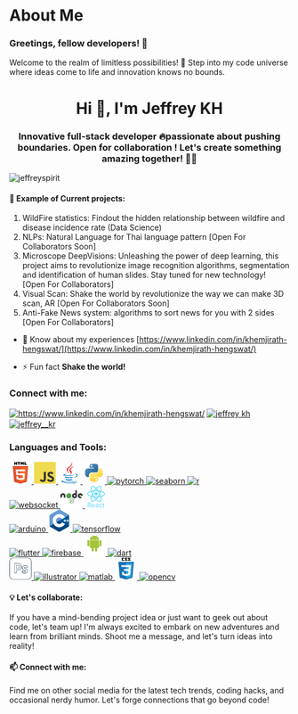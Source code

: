 # About Me

### Greetings, fellow developers! 👋

Welcome to the realm of limitless possibilities! 🚀 Step into my code universe where ideas come to life and innovation knows no bounds.

<h1 align="center">Hi 👋, I'm Jeffrey KH</h1>
<h3 align="center">Innovative full-stack developer 🔥passionate about pushing boundaries. Open for collaboration ! Let's create something amazing together! ✌🏻</h3>

<p align="left"> <img src="https://komarev.com/ghpvc/?username=jeffreyspirit&label=Profile%20views&color=0e75b6&style=flat" alt="jeffreyspirit" /> </p>

#### 🔭 Example of Current projects:
1. WildFire statistics: Findout the hidden relationship between wildfire and disease incidence rate (Data Science)
2. NLPs: Natural Language for Thai language pattern [Open For Collaborators Soon]
3. Microscope DeepVisions: Unleashing the power of deep learning, this project aims to revolutionize image recognition algorithms, segmentation and identification of human slides. Stay tuned for new technology! [Open For Collaborators]
4. Visual Scan: Shake the world by revolutionize the way we can make 3D scan, AR [Open For Collaborators Soon]
5. Anti-Fake News system: algorithms to sort news for you with 2 sides [Open For Collaborators]

- 📄 Know about my experiences [https://www.linkedin.com/in/khemjirath-hengswat/](https://www.linkedin.com/in/khemjirath-hengswat/)

- ⚡ Fun fact **Shake the world!**

<h3 align="left">Connect with me:</h3>
<p align="left">
<a href="https://linkedin.com/in/https://www.linkedin.com/in/khemjirath-hengswat/" target="blank"><img align="center" src="https://raw.githubusercontent.com/rahuldkjain/github-profile-readme-generator/master/src/images/icons/Social/linked-in-alt.svg" alt="https://www.linkedin.com/in/khemjirath-hengswat/" height="30" width="40" /></a>
<a href="https://fb.com/jeffrey kh" target="blank"><img align="center" src="https://raw.githubusercontent.com/rahuldkjain/github-profile-readme-generator/master/src/images/icons/Social/facebook.svg" alt="jeffrey kh" height="30" width="40" /></a>
<a href="https://instagram.com/jeffrey__kr" target="blank"><img align="center" src="https://raw.githubusercontent.com/rahuldkjain/github-profile-readme-generator/master/src/images/icons/Social/instagram.svg" alt="jeffrey__kr" height="30" width="40" /></a>
</p>

<h3 align="left">Languages and Tools:</h3>
<div style="text-align: left;">
  <a href="https://www.w3.org/html/" target="_blank" rel="noreferrer">
    <img src="https://raw.githubusercontent.com/devicons/devicon/master/icons/html5/html5-original-wordmark.svg" alt="html5" width="40" height="40"/>
  </a>
  <a href="https://developer.mozilla.org/en-US/docs/Web/JavaScript" target="_blank" rel="noreferrer">
    <img src="https://raw.githubusercontent.com/devicons/devicon/master/icons/javascript/javascript-original.svg" alt="javascript" width="40" height="40"/>
  </a>
  <a href="https://www.java.com" target="_blank" rel="noreferrer">
    <img src="https://raw.githubusercontent.com/devicons/devicon/master/icons/java/java-original.svg" alt="java" width="40" height="40"/>
  </a>
  <a href="https://www.python.org" target="_blank" rel="noreferrer">
    <img src="https://raw.githubusercontent.com/devicons/devicon/master/icons/python/python-original.svg" alt="python" width="40" height="40"/>
  </a>
  <a href="https://pytorch.org/" target="_blank" rel="noreferrer">
    <img src="https://www.vectorlogo.zone/logos/pytorch/pytorch-icon.svg" alt="pytorch" width="40" height="40"/>
  </a>
  <a href="https://seaborn.pydata.org/" target="_blank" rel="noreferrer">
    <img src="https://seaborn.pydata.org/_images/logo-mark-lightbg.svg" alt="seaborn" width="40" height="40"/>
  </a>
  <a href="https://www.r-project.org/" target="_blank" rel="noreferrer">
    <img src="https://www.r-project.org/logo/Rlogo.svg" alt="r" width="40" height="40"/>
  </a>
  <br/>
  <a href="https://developer.mozilla.org/en-US/docs/Web/API/WebSockets_API" target="_blank" rel="noreferrer">
    <img src="https://www.vectorlogo.zone/logos/websocket/websocket-icon.svg" alt="websocket" width="40" height="40"/>
  </a>
  <a href="https://nodejs.org" target="_blank" rel="noreferrer">
    <img src="https://raw.githubusercontent.com/devicons/devicon/master/icons/nodejs/nodejs-original-wordmark.svg" alt="nodejs" width="40" height="40"/>
  </a>
  <a href="https://reactjs.org/" target="_blank" rel="noreferrer">
    <img src="https://raw.githubusercontent.com/devicons/devicon/master/icons/react/react-original-wordmark.svg" alt="react" width="40" height="40"/>
  </a>
  <br/>
  <a href="https://www.arduino.cc/" target="_blank" rel="noreferrer">
    <img src="https://cdn.worldvectorlogo.com/logos/arduino-1.svg" alt="arduino" width="40" height="40"/>
  </a>
  <a href="https://www.w3schools.com/cpp/" target="_blank" rel="noreferrer">
    <img src="https://raw.githubusercontent.com/devicons/devicon/master/icons/cplusplus/cplusplus-original.svg" alt="cplusplus" width="40" height="40"/>
  </a>
  <a href="https://www.tensorflow.org" target="_blank" rel="noreferrer">
    <img src="https://www.vectorlogo.zone/logos/tensorflow/tensorflow-icon.svg" alt="tensorflow" width="40" height="40"/>
  </a>
  <br/>
  <a href="https://flutter.dev" target="_blank" rel="noreferrer">
    <img src="https://www.vectorlogo.zone/logos/flutterio/flutterio-icon.svg" alt="flutter" width="40" height="40"/>
  </a>
  <a href="https://firebase.google.com/" target="_blank" rel="noreferrer">
    <img src="https://www.vectorlogo.zone/logos/firebase/firebase-icon.svg" alt="firebase" width="40" height="40"/>
  </a>
  <a href="https://developer.android.com" target="_blank" rel="noreferrer">
    <img src="https://raw.githubusercontent.com/devicons/devicon/master/icons/android/android-original-wordmark.svg" alt="android" width="40" height="40"/>
  </a>
  <a href="https://dart.dev" target="_blank" rel="noreferrer">
    <img src="https://www.vectorlogo.zone/logos/dartlang/dartlang-icon.svg" alt="dart" width="40" height="40"/>
  </a>
  <br/>
  <a href="https://www.photoshop.com/en" target="_blank" rel="noreferrer">
    <img src="https://raw.githubusercontent.com/devicons/devicon/master/icons/photoshop/photoshop-line.svg" alt="photoshop" width="40" height="40"/>
  </a>
  <a href="https://www.adobe.com/in/products/illustrator.html" target="_blank" rel="noreferrer">
    <img src="https://www.vectorlogo.zone/logos/adobe_illustrator/adobe_illustrator-icon.svg" alt="illustrator" width="40" height="40"/>
  </a>
  <a href="https://www.mathworks.com/" target="_blank" rel="noreferrer">
    <img src="https://upload.wikimedia.org/wikipedia/commons/2/21/Matlab_Logo.png" alt="matlab" width="40" height="40"/>
  </a>
  <a href="https://www.w3schools.com/css/" target="_blank" rel="noreferrer">
    <img src="https://raw.githubusercontent.com/devicons/devicon/master/icons/css3/css3-original-wordmark.svg" alt="css3" width="40" height="40"/>
  </a>
  <a href="https://opencv.org/" target="_blank" rel="noreferrer">
    <img src="https://www.vectorlogo.zone/logos/opencv/opencv-icon.svg" alt="opencv" width="40" height="40"/>
  </a>
</div>


#### 💡 Let's collaborate:
If you have a mind-bending project idea or just want to geek out about code, let's team up! I'm always excited to embark on new adventures and learn from brilliant minds. Shoot me a message, and let's turn ideas into reality!

#### 📫 Connect with me:
Find me on other social media for the latest tech trends, coding hacks, and occasional nerdy humor. Let's forge connections that go beyond code!

